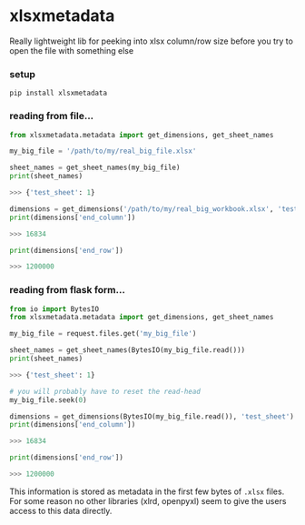 # xlsxmetadata
Really lightweight lib for peeking into xlsx column/row size before you try to open the file with something else

### setup
```pip install xlsxmetadata```

### reading from file...
```python
from xlsxmetadata.metadata import get_dimensions, get_sheet_names

my_big_file = '/path/to/my/real_big_file.xlsx'

sheet_names = get_sheet_names(my_big_file)
print(sheet_names)

>>> {'test_sheet': 1}

dimensions = get_dimensions('/path/to/my/real_big_workbook.xlsx', 'test_sheet')
print(dimensions['end_column'])

>>> 16834

print(dimensions['end_row'])

>>> 1200000
```

### reading from flask form...
```python
from io import BytesIO
from xlsxmetadata.metadata import get_dimensions, get_sheet_names

my_big_file = request.files.get('my_big_file')

sheet_names = get_sheet_names(BytesIO(my_big_file.read()))
print(sheet_names)

>>> {'test_sheet': 1}

# you will probably have to reset the read-head
my_big_file.seek(0)

dimensions = get_dimensions(BytesIO(my_big_file.read()), 'test_sheet')
print(dimensions['end_column'])

>>> 16834

print(dimensions['end_row'])

>>> 1200000
```

This information is stored as metadata in the first few bytes of `.xlsx` files. For some reason no other libraries (xlrd, openpyxl) seem to give the users access to this data directly.
